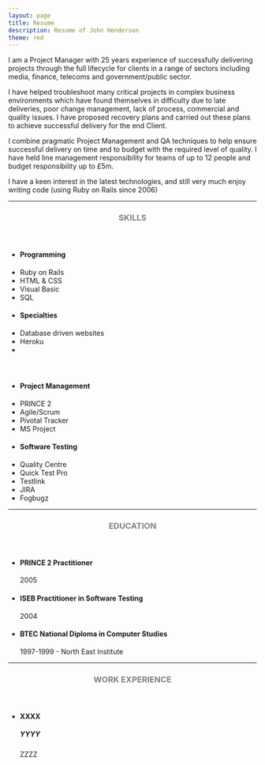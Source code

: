 ```yaml
---
layout: page
title: Resume
description: Resume of John Henderson
theme: red
---
```

I am a Project Manager with 25 years experience of successfully delivering projects through the full lifecycle for clients in a range of sectors including media, finance, telecoms and government/public sector.

I have helped troubleshoot many critical projects in complex business environments  which have found themselves in difficulty due to late deliveries, poor change management, lack of process, commercial and quality issues.  I have proposed recovery plans and carried out these plans to achieve successful delivery for the end Client.

I combine pragmatic Project Management and QA techniques to help ensure successful delivery on time and to budget with the required level of quality.  I have held line management responsibility for teams of up to 12 people and budget responsibility up to £5m.   

I have a keen interest in the latest technologies, and still very much enjoy writing code (using Ruby on Rails since 2006)


<hr/>

<!-- Skills -->
<section class="row">
	<header class="col-md-3">
		<h3 style="text-transform:uppercase;color:gray">Skills</h3>
	</header>
	<div class="col-md-9">
		<div class="row">
			<div class="col-md-6">
				<ul class="list-group">
					<li class="list-group-item active"><h4><strong>Programming</strong></h4></li>
					<li class="list-group-item">Ruby on Rails</li>
					<li class="list-group-item">HTML & CSS</li>
					<li class="list-group-item">Visual Basic</li>
					<li class="list-group-item">SQL</li>
				</ul>
			</div>
			<div class="col-md-6">
				<ul class="list-group">
					<li class="list-group-item active"><h4><strong>Specialties</strong></h4></li>
					<li class="list-group-item">Database driven websites</li>
					<li class="list-group-item">Heroku</li>
					<li class="list-group-item"></li>
				</ul>
			</div>
		</div>
	</div>
</section>
<section class="row">
	<header class="col-md-3">
		<h3 style="text-transform:uppercase;color:gray"></h3>
	</header>
	<div class="col-md-9">
		<div class="row">
			<div class="col-md-6">
				<ul class="list-group">
					<li class="list-group-item active"><h4><strong>Project Management</strong></h4></li>
					<li class="list-group-item">PRINCE 2</li>
					<li class="list-group-item">Agile/Scrum</li>
					<li class="list-group-item">Pivotal Tracker</li>
					<li class="list-group-item">MS Project</li>
				</ul>
			</div>
			<div class="col-md-6">
				<ul class="list-group">
					<li class="list-group-item active"><h4><strong>Software Testing</strong></h4></li>
					<li class="list-group-item">Quality Centre</li>
					<li class="list-group-item">Quick Test Pro</li>
					<li class="list-group-item">Testlink</li>
					<li class="list-group-item">JIRA</li>
					<li class="list-group-item">Fogbugz</li>
				</ul>
			</div>
		</div>
	</div>
</section>
<hr/>
<!-- Education -->
<section class="row">
	<header class="col-md-3">
		<h3 style="text-transform:uppercase;color:gray">Education</h3>
	</header>
	<div class="col-md-9">
		<ul>
			<li>
				<h4>PRINCE 2 Practitioner</h4>
				<p>2005</p>
			</li>
			<li>
				<h4>ISEB Practitioner in Software Testing</h4>
				<p>2004</p>
			</li>
			<li>
				<h4>BTEC National Diploma in Computer Studies</h4>
				<p>1997-1999 - North East Institute</p>
			</li>
		</ul>
	</div>
</section>
<hr/>
<!-- Work -->
<section class="row">
	<header class="col-md-3">
		<h3 style="text-transform:uppercase;color:gray">Work Experience</h3>
	</header>
	<div class="col-md-9">
		<ul>
			<li>
				<h4>XXXX</h4>
				<h5>YYYY</h5>
				<p>ZZZZ</p>
			</li>
		</ul>
	</div>
</section>
